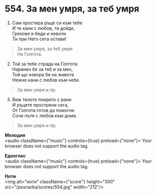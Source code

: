# 554. За мен умря, за теб умря

1. Сам простира ръце си към тебе  
И те кани с любов, ти дойди,  
Грехове и беди и неволи  
Ти при Него сега остави!  

> За мен умря, за теб умря  
> На Голгота.  

2. Той за тебе страда на Голгота  
Наранен бе за теб и за мен,  
Той що извора бе на живота  
Нежно кани с любов към небе.  

> За мен умря и пр.  

3. Виж телото покрито с рани  
И ръцете прострени сега,  
От Голгота готов да помогне  
Сочи пътя с любов към дома.  

> За мен умря и пр.

**Мелодия**  
<audio className={"music"} controls={true} preload={"none"}>
    <source src="/pesnarka/mp3/554.mp3" type="audio/mpeg"/>
    Your browser does not support the audio tag.
</audio>

**Едноглас**  
<audio className={"music"} controls={true} preload={"none"}>
    <source src="/pesnarka/transp/554.mp3" type="audio/mpeg"/>
    Your browser does not support the audio tag.
</audio>

**Ноти**  
<img alt="ноти" className={"score"} height="300" src="/pesnarka/scores/554.jpg" width="212"/>
